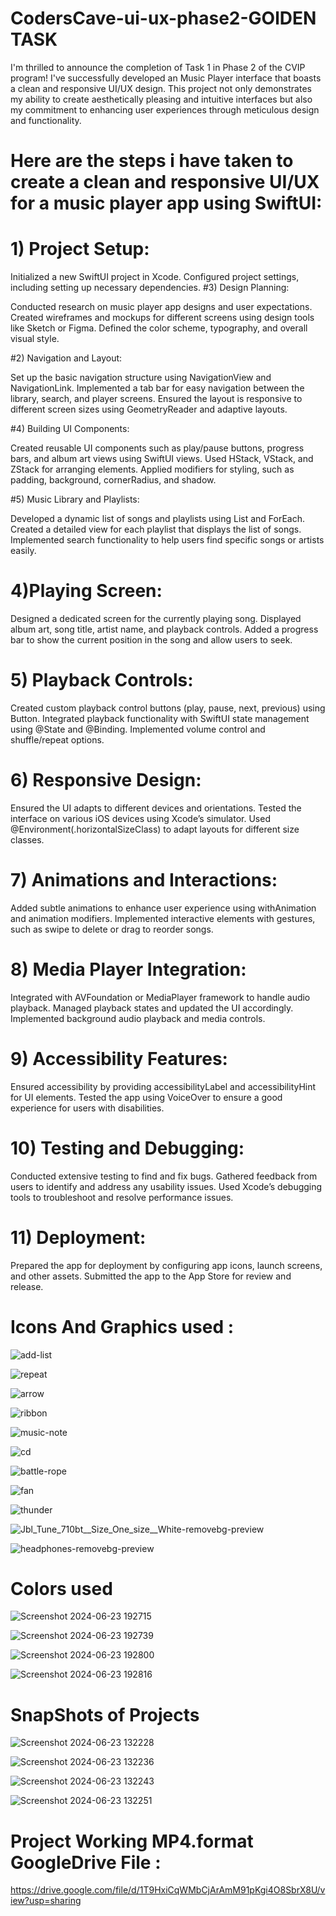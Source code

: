 # CodersCave-ui-ux-phase2-GOlDEN TASK 
I'm thrilled to announce the completion of Task 1 in Phase 2 of the CVIP program! I've successfully developed an Music Player interface that boasts a clean and responsive UI/UX design. This project not only demonstrates my ability to create aesthetically pleasing and intuitive interfaces but also my commitment to enhancing user experiences through meticulous design and functionality.

 # Here are the steps i have taken to create a clean and responsive UI/UX for a music player app using SwiftUI:

# 1) Project Setup:

Initialized a new SwiftUI project in Xcode.
Configured project settings, including setting up necessary dependencies.
#3) Design Planning:

Conducted research on music player app designs and user expectations.
Created wireframes and mockups for different screens using design tools like Sketch or Figma.
Defined the color scheme, typography, and overall visual style.

#2) Navigation and Layout:

Set up the basic navigation structure using NavigationView and NavigationLink.
Implemented a tab bar for easy navigation between the library, search, and player screens.
Ensured the layout is responsive to different screen sizes using GeometryReader and adaptive layouts.

#4) Building UI Components:

Created reusable UI components such as play/pause buttons, progress bars, and album art views using SwiftUI views.
Used HStack, VStack, and ZStack for arranging elements.
Applied modifiers for styling, such as padding, background, cornerRadius, and shadow.

#5) Music Library and Playlists:

Developed a dynamic list of songs and playlists using List and ForEach.
Created a detailed view for each playlist that displays the list of songs.
Implemented search functionality to help users find specific songs or artists easily.

# 4)Playing Screen:

Designed a dedicated screen for the currently playing song.
Displayed album art, song title, artist name, and playback controls.
Added a progress bar to show the current position in the song and allow users to seek.

# 5) Playback Controls:

Created custom playback control buttons (play, pause, next, previous) using Button.
Integrated playback functionality with SwiftUI state management using @State and @Binding.
Implemented volume control and shuffle/repeat options.
# 6) Responsive Design:

Ensured the UI adapts to different devices and orientations.
Tested the interface on various iOS devices using Xcode’s simulator.
Used @Environment(\.horizontalSizeClass) to adapt layouts for different size classes.

# 7) Animations and Interactions:

Added subtle animations to enhance user experience using withAnimation and animation modifiers.
Implemented interactive elements with gestures, such as swipe to delete or drag to reorder songs.

# 8) Media Player Integration:

Integrated with AVFoundation or MediaPlayer framework to handle audio playback.
Managed playback states and updated the UI accordingly.
Implemented background audio playback and media controls.

# 9) Accessibility Features:

Ensured accessibility by providing accessibilityLabel and accessibilityHint for UI elements.
Tested the app using VoiceOver to ensure a good experience for users with disabilities.

# 10) Testing and Debugging:

Conducted extensive testing to find and fix bugs.
Gathered feedback from users to identify and address any usability issues.
Used Xcode’s debugging tools to troubleshoot and resolve performance issues.

# 11) Deployment:

Prepared the app for deployment by configuring app icons, launch screens, and other assets.
Submitted the app to the App Store for review and release.


# Icons And Graphics used :

![add-list](https://github.com/anuj7860/CodersCave-ui-ux-phase2-task2/assets/138881508/6b0573d8-ec47-4df6-ab4f-9344851d1bf1)


![repeat](https://github.com/anuj7860/CodersCave-ui-ux-phase2-task2/assets/138881508/4f5cb430-897c-4f6b-837f-be082f54c3b6)


![arrow](https://github.com/anuj7860/CodersCave-ui-ux-phase2-task2/assets/138881508/752a9cc9-f4f5-4890-931a-a70384b53e47)


![ribbon](https://github.com/anuj7860/CodersCave-ui-ux-phase2-task2/assets/138881508/71fb811d-c90c-4a93-8f8d-9ef65f4aec4e)


 ![music-note](https://github.com/anuj7860/CodersCave-ui-ux-phase2-task2/assets/138881508/b5c4b5c9-f68f-4c34-8757-c2ef356b7e6b)


![cd](https://github.com/anuj7860/CodersCave-ui-ux-phase2-task2/assets/138881508/f13d3bf9-c895-49bb-a8f0-3893d10d61ef)


![battle-rope](https://github.com/anuj7860/CodersCave-ui-ux-phase2-task2/assets/138881508/e178ed47-82ce-49db-8610-f2699c94391c)


![fan](https://github.com/anuj7860/CodersCave-ui-ux-phase2-task2/assets/138881508/eaf59574-0f00-47d0-82fd-3a0e848d644b)


![thunder](https://github.com/anuj7860/CodersCave-ui-ux-phase2-task2/assets/138881508/26cc502f-f1b7-4b0a-b010-a77ba18bd993)


![Jbl_Tune_710bt__Size_One_size__White-removebg-preview](https://github.com/anuj7860/CodersCave-ui-ux-phase2-task2/assets/138881508/1f823dcc-7b86-46ca-a3e4-eb8a1bdcbb1f)


![headphones-removebg-preview](https://github.com/anuj7860/CodersCave-ui-ux-phase2-task2/assets/138881508/91273cd0-f637-492d-ad9f-4c0780bd5c05)


#  Colors used

![Screenshot 2024-06-23 192715](https://github.com/anuj7860/CodersCave-ui-ux-phase2-task2/assets/138881508/131355c7-3095-4424-9a6b-d0b88af1c73b)

![Screenshot 2024-06-23 192739](https://github.com/anuj7860/CodersCave-ui-ux-phase2-task2/assets/138881508/13f6f702-965e-4b93-a906-ec9c1ea9669c)


![Screenshot 2024-06-23 192800](https://github.com/anuj7860/CodersCave-ui-ux-phase2-task2/assets/138881508/9bc3778c-92f9-407d-9ca4-77243a0b0cb4)


![Screenshot 2024-06-23 192816](https://github.com/anuj7860/CodersCave-ui-ux-phase2-task2/assets/138881508/daeb2edb-abc9-4952-97e9-5661ce826d2e)



# SnapShots of Projects

![Screenshot 2024-06-23 132228](https://github.com/anuj7860/CodersCave-ui-ux-phase2-task2/assets/138881508/f1f5cecd-e6a6-42c7-98f7-6e66a23d3c0f)



![Screenshot 2024-06-23 132236](https://github.com/anuj7860/CodersCave-ui-ux-phase2-task2/assets/138881508/605a97bf-18ee-4411-967b-bc5f4d82f5ec)



![Screenshot 2024-06-23 132243](https://github.com/anuj7860/CodersCave-ui-ux-phase2-task2/assets/138881508/ffa37998-7bf8-4f0e-8755-b3d8862e8832)



![Screenshot 2024-06-23 132251](https://github.com/anuj7860/CodersCave-ui-ux-phase2-task2/assets/138881508/29cc6d86-6fbf-4ae4-b065-556d8108b6b2)


# Project Working MP4.format GoogleDrive File :

https://drive.google.com/file/d/1T9HxiCqWMbCjArAmM91pKgi4O8SbrX8U/view?usp=sharing



